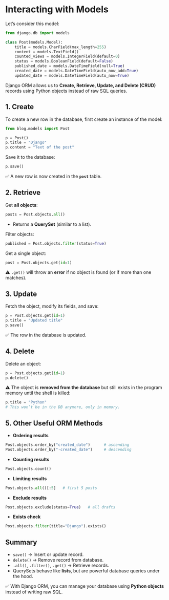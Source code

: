 # Interacting with Models

Let’s consider this model:

```python
from django.db import models

class Post(models.Model):
    title = models.CharField(max_length=255)
    content = models.TextField()
    counted_views = models.IntegerField(default=0)
    status = models.BooleanField(default=False)
    published_date = models.DateTimeField(null=True)
    created_date = models.DateTimeField(auto_now_add=True)
    updated_date = models.DateTimeField(auto_now=True)
```

Django ORM allows us to **Create, Retrieve, Update, and Delete (CRUD)** records using Python objects instead of raw SQL queries.


## 1. Create

To create a new row in the database, first create an instance of the model:

```python
from blog.models import Post

p = Post()
p.title = "Django"
p.content = "Text of the post"
```

Save it to the database:

```python
p.save()
```

✅ A new row is now created in the **`post`** table.


## 2. Retrieve

Get **all objects**:

```python
posts = Post.objects.all()
```

* Returns a **QuerySet** (similar to a list).

Filter objects:

```python
published = Post.objects.filter(status=True)
```

Get a single object:

```python
post = Post.objects.get(id=1)
```

⚠️ `.get()` will throw an **error** if no object is found (or if more than one matches).


## 3. Update

Fetch the object, modify its fields, and save:

```python
p = Post.objects.get(id=1)
p.title = "Updated title"
p.save()
```

✅ The row in the database is updated.


## 4. Delete

Delete an object:

```python
p = Post.objects.get(id=1)
p.delete()
```

⚠️ The object is **removed from the database** but still exists in the program memory until the shell is killed:

```python
p.title = "Python"
# This won’t be in the DB anymore, only in memory.
```


## 5. Other Useful ORM Methods

* **Ordering results**

```python
Post.objects.order_by("created_date")      # ascending
Post.objects.order_by("-created_date")     # descending
```

* **Counting results**

```python
Post.objects.count()
```

* **Limiting results**

```python
Post.objects.all()[:5]   # first 5 posts
```

* **Exclude results**

```python
Post.objects.exclude(status=True)   # all drafts
```

* **Exists check**

```python
Post.objects.filter(title="Django").exists()
```

## Summary

* `save()` → Insert or update record.
* `delete()` → Remove record from database.
* `.all()`, `.filter()`, `.get()` → Retrieve records.
* QuerySets behave like **lists**, but are powerful database queries under the hood.

✅ With Django ORM, you can manage your database using **Python objects** instead of writing raw SQL.
